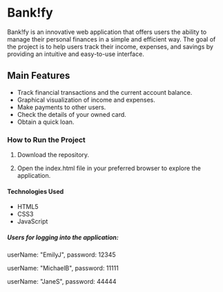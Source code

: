 # Bank!fy

Bank!fy is an innovative web application that offers users the ability to manage their personal finances in a simple and efficient way. The goal of the project is to help users track their income, expenses, and savings by providing an intuitive and easy-to-use interface.

## Main Features

- Track financial transactions and the current account balance.
- Graphical visualization of income and expenses.
- Make payments to other users.
- Check the details of your owned card.
- Obtain a quick loan.

### How to Run the Project

1) Download the repository.

2) Open the index.html file in your preferred browser to explore the application.

#### Technologies Used

- HTML5
- CSS3
- JavaScript

##### Users for logging into the application:

userName: "EmilyJ",
password: 12345

userName: "MichaelB",
password: 11111

userName: "JaneS",
password: 44444

